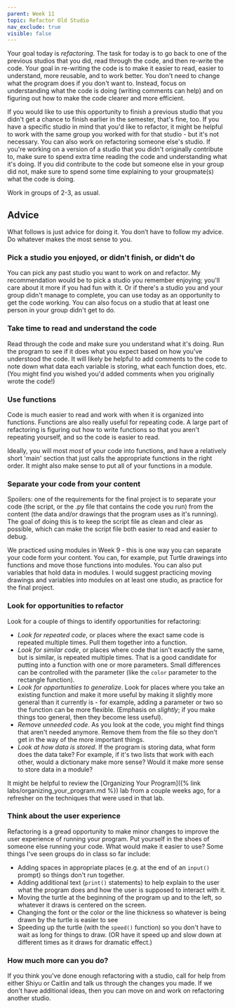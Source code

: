 ```yaml
---
parent: Week 11
topic: Refactor Old Studio
nav_exclude: true
visible: false
---
```


Your goal today is *refactoring*. The task for today is to go back to one of the previous studios that you did, read through the code, and then re-write the code. Your goal in re-writing the code is to make it easier to read, easier to understand, more reusable, and to work better. You don't need to change what the program does if you don't want to. Instead, focus on understanding what the code is doing (writing comments can help) and on figuring out how to make the code clearer and more efficient.

If you would like to use this opportunity to finish a previous studio that you didn't get a chance to finish earlier in the semester, that's fine, too. If you have a specific studio in mind that you'd like to refactor, it might be helpful to work with the same group you worked with for that studio - but it's not necessary. You can also work on refactoring someone else's studio. If you're working on a version of a studio that you didn't originally contribute to, make sure to spend extra time reading the code and understanding what it's doing. If you did contribute to the code but someone else in your group did not, make sure to spend some time explaining to your groupmate(s) what the code is doing.

Work in groups of 2-3, as usual.

## Advice

What follows is just advice for doing it. You don’t have to follow my advice. Do whatever makes the most sense to you.

### Pick a studio you enjoyed, or didn't finish, or didn't do

You can pick any past studio you want to work on and refactor. My recommendation would be to pick a studio you remember enjoying; you'll care about it more if you had fun with it. Or if there's a studio you and your group didn't manage to complete, you can use today as an opportunity to get the code working. You can also focus on a studio that at least one person in your group didn't get to do.

### Take time to read and understand the code

Read through the code and make sure you understand what it's doing. Run the program to see if it does what you expect based on how you've understood the code. It will likely be helpful to add comments to the code to note down what data each variable is storing, what each function does, etc. (You might find you wished you'd added comments when you originally wrote the code!)

### Use functions

Code is much easier to read and work with when it is organized into functions. Functions are also really useful for repeating code. A large part of refactoring is figuring out how to write functions so that you aren't repeating yourself, and so the code is easier to read.

Ideally, you will most *most* of your code into functions, and have a relatively short 'main' section that just calls the appropriate functions in the right order. It might also make sense to put all of your functions in a module.

### Separate your code from your content

Spoilers: one of the requirements for the final project is to separate your code (the script, or the .py file that contains the code you run) from the content (the data and/or drawings that the program uses as it's running). The goal of doing this is to keep the script file as clean and clear as possible, which can make the script file both easier to read and easier to debug.

We practiced using modules in Week 9 - this is one way you can separate your code form your content. You can, for example, put Turtle drawings into functions and move those functions into modules. You can also put variables that hold data in modules. I would suggest practicing moving drawings and variables into modules on at least one studio, as practice for the final project.

### Look for opportunities to refactor

Look for a couple of things to identify opportunities for refactoring:

* *Look for repeated code*, or places where the exact same code is repeated multiple times. Pull them together into a function.
* *Look for similar code*, or places where code that isn't exactly the same, but is similar, is repeated multiple times. That is a good candidate for putting into a function with one or more parameters.  Small differences can be controlled with the parameter (like the `color` parameter to the rectangle function).
* *Look for opportunities to generalize*. Look for places where you take an existing function and make it more useful by making it slightly more general than it currently is - for example, adding a parameter or two so the function can be more flexible. (Emphasis on *slightly*; if you make things too general, then they become less useful).
* *Remove unneeded code*. As you look at the code, you might find things that aren't needed anymore. Remove them from the file so they don't get in the way of the more important things.
* *Look at how data is stored*. If the program is storing data, what form does the data take? For example, if it's two lists that work with each other, would a dictionary make more sense? Would it make more sense to store data in a module?

It might be helpful to review the [Organizing Your Program]({% link labs/organizing_your_program.md %}) lab from a couple weeks ago, for a refresher on the techniques that were used in that lab.

### Think about the user experience

Refactoring is a gread opportunity to make minor changes to improve the user experience of running your program. Put yourself in the shoes of someone else running your code. What would make it easier to use?  Some things I've seen groups do in class so far include:

* Adding spaces in appropriate places (e.g. at the end of an `input()` prompt) so things don't run together.
* Adding additional text (`print()` statements) to help explain to the user what the program does and how the user is supposed to interact with it.
* Moving the turtle at the beginning of the program up and to the left, so whatever it draws is centered on the screen.
* Changing the font or the color or the line thickness so whatever is being drawn by the turtle is easier to see
* Speeding up the turtle (with the `speed()` function) so you don't have to wait as long for things to draw. (OR have it speed up and slow down at different times as it draws for dramatic effect.)

### How much more can you do?

If you think you've done enough refactoring with a studio, call for help from either Shiyu or Caitlin and talk us through the changes you made. If we don't have additional ideas, then you can move on and work on refactoring another studio.

